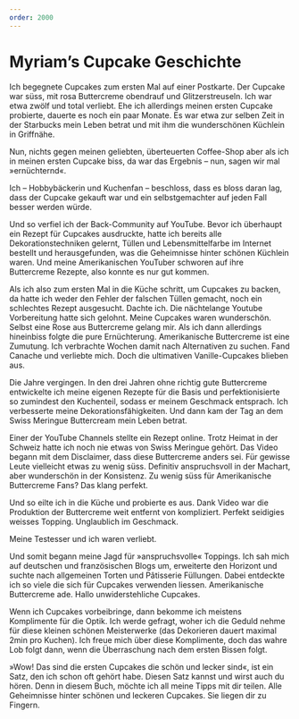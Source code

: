 ```yaml
---
order: 2000
---
```

# Myriam’s Cupcake Geschichte
Ich begegnete Cupcakes zum ersten Mal auf einer Postkarte. Der Cupcake war süss, mit rosa Buttercreme obendrauf und Glitzerstreuseln. Ich war etwa zwölf und total verliebt. Ehe ich allerdings meinen ersten Cupcake probierte, dauerte es noch ein paar Monate. Es war etwa zur selben Zeit in der Starbucks mein Leben betrat und mit ihm die wunderschönen Küchlein in Griffnähe.

Nun, nichts gegen meinen geliebten, überteuerten Coffee-Shop aber als ich in meinen ersten Cupcake biss, da war das Ergebnis – nun, sagen wir mal »ernüchternd«.

Ich – Hobbybäckerin und Kuchenfan – beschloss, dass es bloss daran lag, dass der Cupcake gekauft war und ein selbstgemachter auf jeden Fall besser werden würde.

Und so verfiel ich der Back-Community auf YouTube. Bevor ich überhaupt ein Rezept für Cupcakes ausdruckte, hatte ich bereits alle Dekorationstechniken gelernt, Tüllen und Lebensmittelfarbe im Internet bestellt und herausgefunden, was die Geheimnisse hinter schönen Küchlein waren. Und meine Amerikanischen YouTuber schworen auf ihre Buttercreme Rezepte, also konnte es nur gut kommen.

Als ich also zum ersten Mal in die Küche schritt, um Cupcakes zu backen, da hatte ich weder den Fehler der falschen Tüllen gemacht, noch ein schlechtes Rezept ausgesucht. Dachte ich. Die nächtelange Youtube Vorbereitung hatte sich gelohnt. Meine Cupcakes waren wunderschön. Selbst eine Rose aus Buttercreme gelang mir. Als ich dann allerdings hineinbiss folgte die pure Ernüchterung. Amerikanische Buttercreme ist eine Zumutung.
Ich verbrachte Wochen damit nach Alternativen zu suchen. Fand Canache und verliebte mich. Doch die ultimativen Vanille-Cupcakes blieben aus.

Die Jahre vergingen. In den drei Jahren ohne richtig gute Buttercreme entwickelte ich meine eigenen Rezepte für die Basis und perfektionisierte so zumindest den Kuchenteil, sodass er meinem Geschmack entsprach. Ich verbesserte meine Dekorationsfähigkeiten. Und dann kam der Tag an dem Swiss Meringue Buttercream mein Leben betrat.

Einer der YouTube Channels stellte ein Rezept online. Trotz Heimat in der Schweiz hatte ich noch nie etwas von Swiss Meringue gehört. Das Video begann mit dem Disclaimer, dass diese Buttercreme anders sei. Für gewisse Leute vielleicht etwas zu wenig süss. Definitiv anspruchsvoll in der Machart, aber wunderschön in der Konsistenz. Zu wenig süss für Amerikanische Buttercreme Fans? Das klang perfekt.

Und so eilte ich in die Küche und probierte es aus. Dank Video war die Produktion der Buttercreme weit entfernt von kompliziert. Perfekt seidigies weisses Topping. Unglaublich im Geschmack.

Meine Testesser und ich waren verliebt.

Und somit begann meine Jagd für »anspruchsvolle« Toppings. Ich sah mich auf deutschen und französischen Blogs um, erweiterte den Horizont und suchte nach allgemeinen Torten und Pâtisserie Füllungen. Dabei entdeckte ich so viele die sich für Cupcakes verwenden liessen. Amerikanische Buttercreme ade. Hallo unwiderstehliche Cupcakes.

Wenn ich Cupcakes vorbeibringe, dann bekomme ich meistens Komplimente für die Optik. Ich werde gefragt, woher ich die Geduld nehme für diese kleinen schönen Meisterwerke (das Dekorieren dauert maximal 2min pro Kuchen). Ich freue mich über diese Komplimente, doch das wahre Lob folgt dann, wenn die Überraschung nach dem ersten Bissen folgt.

»Wow! Das sind die ersten Cupcakes die schön und lecker sind«, ist ein Satz, den ich schon oft gehört habe. Diesen Satz kannst und wirst auch du hören. Denn in diesem Buch, möchte ich all meine Tipps mit dir teilen. Alle Geheimnisse hinter schönen und leckeren Cupcakes. Sie liegen dir zu Fingern.
